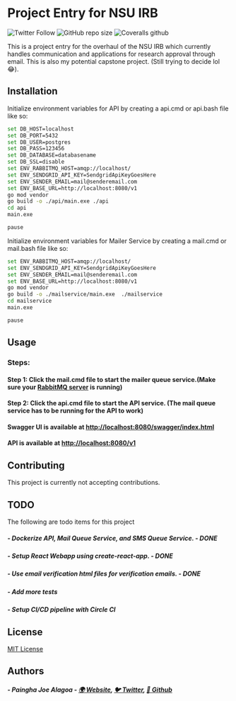 # Project Entry for NSU IRB

![Twitter Follow](https://img.shields.io/twitter/follow/painghajnr?style=social)
![GitHub repo size](https://img.shields.io/github/repo-size/paingha/capstone?style=plastic)
![Coveralls github](https://img.shields.io/coveralls/github/paingha/capstone)

This is a project entry for the overhaul of the NSU IRB which currently handles communication and applications for research approval through email. This is also my potential capstone project. (Still trying to decide lol 😂).

## Installation

Initialize environment variables for API by creating a api.cmd or api.bash file like so:

```bash
set DB_HOST=localhost
set DB_PORT=5432
set DB_USER=postgres
set DB_PASS=123456
set DB_DATABASE=databasename
set DB_SSL=disable
set ENV_RABBITMQ_HOST=amqp://localhost/
set ENV_SENDGRID_API_KEY=SendgridApiKeyGoesHere
set ENV_SENDER_EMAIL=mail@senderemail.com
set ENV_BASE_URL=http://localhost:8080/v1
go mod vendor
go build -o ./api/main.exe ./api
cd api
main.exe

pause
```

Initialize environment variables for Mailer Service by creating a mail.cmd or mail.bash file like so:

```bash
set ENV_RABBITMQ_HOST=amqp://localhost/
set ENV_SENDGRID_API_KEY=SendgridApiKeyGoesHere
set ENV_SENDER_EMAIL=mail@senderemail.com
set ENV_BASE_URL=http://localhost:8080/v1
go mod vendor
go build -o ./mailservice/main.exe  ./mailservice
cd mailservice
main.exe

pause
```

## Usage

### Steps:
#### Step 1: Click the mail.cmd file to start the mailer queue service.(Make sure your [RabbitMQ server](https://www.rabbitmq.com) is running)
#### Step 2: Click the api.cmd file to start the API service. (The mail queue service has to be running for the API to work)
#### Swagger UI is available at [http://localhost:8080/swagger/index.html](http://localhost:8080/swagger/index.html)
#### API is available at [http://localhost:8080/v1](http://localhost:8080/v1)


## Contributing
This project is currently not accepting contributions.

## TODO
The following are todo items for this project
##### - Dockerize API, Mail Queue Service, and SMS Queue Service. - DONE
##### - Setup React Webapp using create-react-app. - DONE
##### - Use email verification html files for verification emails. - DONE
##### - Add more tests
##### - Setup CI/CD pipeline with Circle CI

## License
[MIT License](https://choosealicense.com/licenses/mit/)

## Authors
##### - Paingha Joe Alagoa - [🌍 Website](http://paingha.me), [🐦 Twitter](https://twitter.com/painghajnr), [💼 Github](https://github.com/paingha)